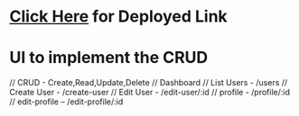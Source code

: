 # [Click Here](https://crud-29-react.netlify.app/) for Deployed Link


#  UI to implement the CRUD
  
  // CRUD - Create,Read,Update,Delete 
  // Dashboard // List Users - /users 
               // Create User - /create-user 
               // Edit User - /edit-user/:id 
               // profile - /profile/:id 
               // edit-profile – /edit-profile/:id
  
